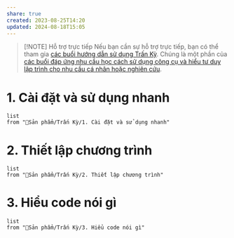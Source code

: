 ```yaml
---
share: true
created: 2023-08-25T14:20
updated: 2024-08-18T15:05
---
```

> [!NOTE] Hỗ trợ trực tiếp
> Nếu bạn cần sự hỗ trợ trực tiếp, bạn có thể tham gia [các buổi hướng dẫn sử dụng Trấn Kỳ](https://obsidian.quảcầu.cc/%F0%9F%93%90%20d%E1%BB%B1%20%C3%A1n/c%C3%A1c%20bu%E1%BB%95i%20%C4%91%C3%A1p%20%E1%BB%A9ng%20nhu%20c%E1%BA%A7u%20h%E1%BB%8Dc%20c%C3%A1ch%20s%E1%BB%AD%20d%E1%BB%A5ng%20c%C3%B4ng%20c%E1%BB%A5%20v%C3%A0%20t%C6%B0%20duy%20l%E1%BA%ADp%20tr%C3%ACnh%20cho%20nhu%20c%E1%BA%A7u%20c%C3%A1%20nh%C3%A2n%20ho%E1%BA%B7c%20nghi%C3%AAn%20c%E1%BB%A9u/c%C3%A1c%20bu%E1%BB%95i%20h%C6%B0%E1%BB%9Bng%20d%E1%BA%ABn%20s%E1%BB%AD%20d%E1%BB%A5ng%20tr%E1%BA%A5n%20k%E1%BB%B3/?utm_source=CW+Ti%E1%BA%BFp+th%E1%BB%8B+s%E1%BB%91%2C+x%E1%BB%AD+l%C3%BD+d%E1%BB%AF+li%E1%BB%87u+v%C3%A0+l%E1%BA%ADp+tr%C3%ACnh+%C2%BB+H%C6%B0%E1%BB%9Bng+d%E1%BA%ABn+s%E1%BB%AD+d%E1%BB%A5ng+Tr%E1%BA%A5n+K%E1%BB%B3&utm_medium=vault&utm_campaign=Tr%E1%BA%A5n+K%E1%BB%B3). Chúng là một phần của [các buổi đáp ứng nhu cầu học cách sử dụng công cụ và hiểu tư duy lập trình cho nhu cầu cá nhân hoặc nghiên cứu](https://obsidian.quảcầu.cc/%F0%9F%93%90%20d%E1%BB%B1%20%C3%A1n/c%C3%A1c%20bu%E1%BB%95i%20%C4%91%C3%A1p%20%E1%BB%A9ng%20nhu%20c%E1%BA%A7u%20h%E1%BB%8Dc%20c%C3%A1ch%20s%E1%BB%AD%20d%E1%BB%A5ng%20c%C3%B4ng%20c%E1%BB%A5%20v%C3%A0%20t%C6%B0%20duy%20l%E1%BA%ADp%20tr%C3%ACnh%20cho%20nhu%20c%E1%BA%A7u%20c%C3%A1%20nh%C3%A2n%20ho%E1%BA%B7c%20nghi%C3%AAn%20c%E1%BB%A9u/9%20blog/c%C3%A1c%20bu%E1%BB%95i%20%C4%91%C3%A1p%20%E1%BB%A9ng%20nhu%20c%E1%BA%A7u%20h%E1%BB%8Dc%20c%C3%A1ch%20s%E1%BB%AD%20d%E1%BB%A5ng%20c%C3%B4ng%20c%E1%BB%A5%20v%C3%A0%20t%C6%B0%20duy%20l%E1%BA%ADp%20tr%C3%ACnh%20cho%20nhu%20c%E1%BA%A7u%20c%C3%A1%20nh%C3%A2n%20ho%E1%BA%B7c%20nghi%C3%AAn%20c%E1%BB%A9u/?utm_source=CW+Ti%E1%BA%BFp+th%E1%BB%8B+s%E1%BB%91%2C+x%E1%BB%AD+l%C3%BD+d%E1%BB%AF+li%E1%BB%87u+v%C3%A0+l%E1%BA%ADp+tr%C3%ACnh+%C2%BB+H%C6%B0%E1%BB%9Bng+d%E1%BA%ABn+s%E1%BB%AD+d%E1%BB%A5ng+Tr%E1%BA%A5n+K%E1%BB%B3&utm_medium=vault&utm_campaign=Tr%E1%BA%A5n+K%E1%BB%B3).

# 1. Cài đặt và sử dụng nhanh
```dataview
list
from "👏Sản phẩm/Trấn Kỳ/1. Cài đặt và sử dụng nhanh" 
```

# 2. Thiết lập chương trình
```dataview
list
from "👏Sản phẩm/Trấn Kỳ/2. Thiết lập chương trình" 
```
# 3. Hiểu code nói gì
```dataview
list
from "👏Sản phẩm/Trấn Kỳ/3. Hiểu code nói gì" 
```
